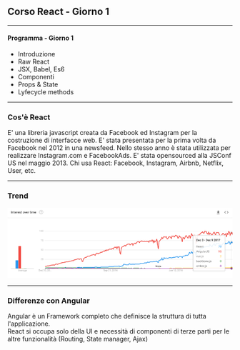 ## Corso React - Giorno 1

---

#### Programma - Giorno 1

* Introduzione
* Raw React
* JSX, Babel, Es6
* Componenti
* Props & State
* Lyfecycle methods

---

### Cos'è React

E' una libreria javascript creata da Facebook ed Instagram per la costruzione di interfacce web.
E' stata presentata per la prima volta da Facebook nel 2012 in una newsfeed. Nello stesso anno è stata utilizzata
per realizzare Instagram.com e FacebookAds. E' stata opensourced alla JSConf US nel maggio 2013.
Chi usa React: Facebook, Instagram, Airbnb, Netflix, User, etc.

---

### Trend

![Trend](/images/trend.png)

---

### Differenze con Angular

Angular è un Framework completo che definisce la struttura di tutta l'applicazione.
<br>
React si occupa solo della UI e necessità di componenti di terze parti per le altre funzionalità (Routing, State manager, Ajax)
